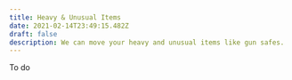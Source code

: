 ```yaml
---
title: Heavy & Unusual Items
date: 2021-02-14T23:49:15.482Z
draft: false
description: We can move your heavy and unusual items like gun safes.
---
```

To do